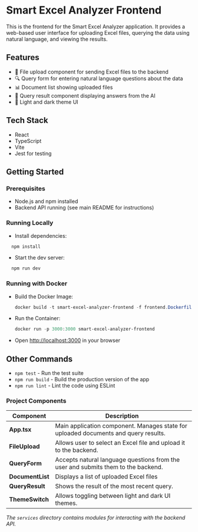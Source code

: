 # Smart Excel Analyzer Frontend

This is the frontend for the Smart Excel Analyzer application. It provides a web-based user interface for uploading Excel files, querying the data using natural language, and viewing the results.

## Features

- 📁 File upload component for sending Excel files to the backend
- 🔍 Query form for entering natural language questions about the data
- 📊 Document list showing uploaded files
- 💬 Query result component displaying answers from the AI
- 🌙 Light and dark theme UI

## Tech Stack

- React
- TypeScript
- Vite
- Jest for testing

## Getting Started

### Prerequisites

- Node.js and npm installed
- Backend API running (see main README for instructions)

### Running Locally

- Install dependencies:

```powershell
  npm install
```

- Start the dev server:

```powershell
  npm run dev
```

### Running with Docker

- Build the Docker Image:
  
  ```powershell
  docker build -t smart-excel-analyzer-frontend -f frontend.Dockerfile .
  ```
  
- Run the Container:
  
  ```powershell
  docker run -p 3000:3000 smart-excel-analyzer-frontend
  ```
  
- Open <http://localhost:3000> in your browser

## Other Commands

- `npm test` - Run the test suite
- `npm run build` - Build the production version of the app
- `npm run lint` - Lint the code using ESLint

### Project Components

| Component                         | Description                                                                        |
|-----------------------------------|------------------------------------------------------------------------------------|
| **App.tsx**                       | Main application component. Manages state for uploaded documents and query results.|
| **FileUpload**                    | Allows user to select an Excel file and upload it to the backend.                  |
| **QueryForm**                     | Accepts natural language questions from the user and submits them to the backend.  |
| **DocumentList**                  | Displays a list of uploaded Excel files                                            |
| **QueryResult**                   | Shows the result of the most recent query.                                         |
| **ThemeSwitch**                   | Allows toggling between light and dark UI themes.                                  |

*The `services` directory contains modules for interacting with the backend API.*
